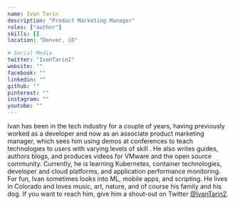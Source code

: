 ```yaml
---
name: Ivan Tarin
description: "Product Marketing Manager"
roles: ["author"]
skills: []
location: "Denver, CO"

# Social Media 
twitter: "IvanTarin2"
website: ""
facebook: ""
linkedin: ""
github: ""
pinterest: ""
instagram: ""
youtube: ""
---
```


Ivan has been in the tech industry for a couple of years, having previously worked as a developer and now as an associate product marketing manager, which sees him using demos at conferences to teach technologies to users with varying levels of skill . He also writes guides, authors blogs, and produces videos for VMware and the open source community. Currently, he is learning Kubernetes, container technologies, developer and cloud platforms, and application performance monitoring. For fun, Ivan sometimes looks into ML, mobile apps, and scripting. He lives in Colorado and loves music, art, nature, and of course his family and his dog. If you want to reach him, give him a shout-out on Twitter [@IvanTarin2](https://twitter.com/IvanTarin2). 

<!--more-->